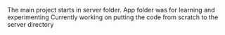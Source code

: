 The main project starts in server folder. App folder was for learning and experimenting
Currently working on putting the code from scratch to the server directory
